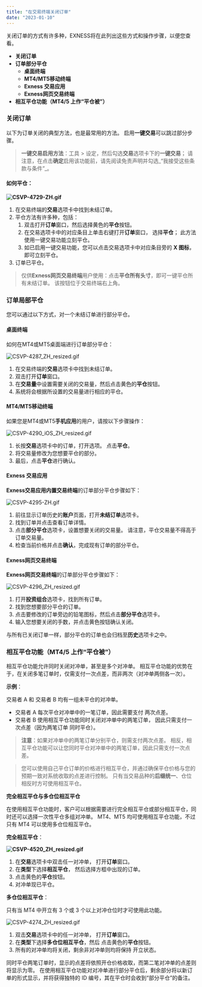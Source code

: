 ```yaml
---
title: "在交易终端关闭订单"
date: "2023-01-10"
---
```


关闭订单的方式有许多种，EXNESS将在此列出这些方式和操作步骤，以便您查看。

- **关闭订单**
- **订单部分平仓**
    - **桌面终端**
    - **MT4/MT5移动终端**
    - **Exness 交易应用**
    - **Exness网页交易终端**
- **相互平仓功能（MT4/5 上作“平仓被”）**

### 关闭订单

以下为订单关闭的典型方法，也是最常用的方法。 启用**一键交易**可以跳过部分步骤。

> **一键交易启用方法**：工具 > 设定，然后勾选**交易**选项卡下的**一键交易**； 请注意，在点击**确定**启用该功能前，请先阅读免责声明并勾选_“我接受这些条款与条件”_。

#### **如何平仓**：

**![CSVP-4729-ZH.gif](https://testingcf.jsdelivr.net/gh/jarlin8/OSS@main/exhelp/CSVP-4729-ZH.gif)**

1. 在交易终端的**交易**选项卡中找到未结订单。
2. 平仓方法有许多种，包括：
    1. 双击打开**订单**窗口，然后选择黄色的**平仓**按钮。
    2. 在交易选项卡中的对应条目上单击右键打开**订单**窗口， 选择**平仓**； 此方法使用一键交易功能立刻平仓。
    3. 如已启用一键交易功能，您可以点击交易选项卡中对应条目旁的 **X 图标**，即可立刻平仓。
3. 订单已平仓。

> 仅供**Exness网页交易终端**用户使用：点击**平仓所有头寸**，即可一键平仓所有未结订单。 该按钮位于交易终端右上角。

### 订单局部平仓

您可以通过以下方式，对一个未结订单进行部分平仓。

#### 桌面终端

如何在MT4或MT5桌面端进行订单部分平仓：

![CSVP-4287_ZH_resized.gif](https://testingcf.jsdelivr.net/gh/jarlin8/OSS@main/exhelp/CSVP-4287_ZH_resized.gif)

1. 在交易终端的**交易**选项卡中找到未结订单。
2. 双击打开**订单**窗口。
3. 在**交易量**中设置需要关闭的交易量，然后点击黄色的**平仓**按钮。
4. 系统将会根据所设置的交易量进行相应的平仓。

#### MT4/MT5移动终端

如果您是MT4或MT5**手机应用**的用户，请按以下步骤操作：

![CSVP-4290_iOS_ZH_resized.gif](https://testingcf.jsdelivr.net/gh/jarlin8/OSS@main/exhelp/CSVP-4290_iOS_ZH_resized.gif)

1. 长按**交易**选项卡中的订单，打开选项。 点击**平仓**。
2. 将交易量修改为您想要平仓的部分。
3. 最后，点击**平仓**进行确认。

#### Exness 交易应用

**Exness交易应用内置交易终端**的订单部分平仓步骤如下：

![CSVP-4295-ZH.gif](https://testingcf.jsdelivr.net/gh/jarlin8/OSS@main/exhelp/CSVP-4295-ZH.gif)

1. 前往显示订单历史的**账户**页面，打开**未结订单**选项卡。
2. 找到订单并点击查看订单详情。
3. 点击**部分平仓**选项卡，设置想要关闭的交易量。 请注意，平仓交易量不得高于订单交易量。
4. 检查当前价格并点击**确认**，完成现有订单的部分平仓。

#### Exness网页交易终端

**Exness网页交易终端**的订单部分平仓步骤如下：

![CSVP-4296_ZH_resized.gif](https://testingcf.jsdelivr.net/gh/jarlin8/OSS@main/exhelp/CSVP-4296_ZH_resized.gif)

1. 打开**投资组合**选项卡，找到所有订单。
2. 找到您想要部分平仓的订单。
3. 点击要修改的订单旁边的铅笔图标，然后点击**部分平仓**选项卡。
4. 输入您想要关闭的手数，并点击黄色按钮确认关闭。

与所有已关闭订单一样，部分平仓的订单也会归档至**历史**选项卡之中。

### 相互平仓功能（MT4/5 上作“平仓被”）

相互平仓功能允许同时关闭对冲单，甚至是多个对冲单。 相互平仓功能的优势在于，在关闭多笔订单时，仅需支付一次点差，而非两次（对冲单两侧各一次）。

**示例**：

交易者 A 和 交易者 B 均有一组未平仓的对冲单。

- 交易者 A 每次平仓对冲单中的一笔订单，因此需要支付 两次点差。
- 交易者 B 使用相互平仓功能同时关闭对冲单中的两笔订单， 因此只需支付一次点差（因为两笔订单 同时平仓）。

> **注意**：如果对冲单中的两笔订单分别平仓，则需支付两次点差。 相反，相互平仓功能可以让您同时平仓对冲单中的两笔订单，因此只需支付一次点差。

> 您可以使用自己平仓订单的价格进行相互平仓，并通过确保平仓价格与您的预期一致对系统收取的点差进行控制。 只有当交易品种的**后缀统一**、仓位相反时方可使用相互平仓。

**完全相互平仓与多仓位相互平仓**

在使用相互平仓功能时，客户可以根据需要进行完全相互平仓或部分相互平仓，同时还可以选择一次性平仓多组对冲单。 MT4、MT5 均可使用相互平仓功能，不过只有 MT4 可以使用多仓位相互平仓。

**完全相互平仓**：

**![CSVP-4520_ZH_resized.gif](https://testingcf.jsdelivr.net/gh/jarlin8/OSS@main/exhelp/CSVP-4520_ZH_resized.gif)**

1. 在**交易**选项卡中双击任一对冲单， 打开**订单**窗口。
2. 在**类型**下选择**相互平仓**， 然后选择方框中出现的订单。
3. 点击黄色的**平仓**按钮。
4. 对冲单现已平仓。

**多仓位相互平仓**：

只有当 MT4 中开立有 3 个或 3 个以上对冲仓位时才可使用此功能。

![CSVP-4274_ZH_resized.gif](https://testingcf.jsdelivr.net/gh/jarlin8/OSS@main/exhelp/CSVP-4274_ZH_resized.gif)

1. 双击**交易**选项卡中的任一对冲单， 打开**订单**窗口。
2. 在**类型**下选择**多仓位相互平仓**，然后 点击黄色的**平仓**按钮。
3. 所有的对冲单均将关闭，剩余非对冲单则均将保持 开立状态。

同时平仓两笔订单时，显示的点差将依照开仓价格收取，而第二笔对冲单的点差则将显示为零。 在使用相互平仓功能对对冲单进行部分平仓后，剩余部分将以新订单的形式显示，并将获得独特的 ID 编号，其在平仓时会收到“部分平仓”的备注。
